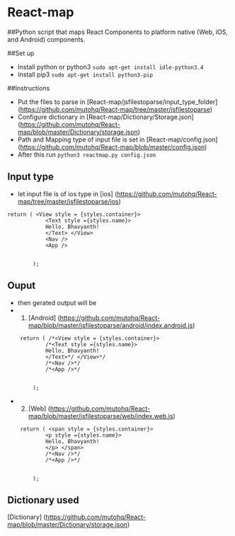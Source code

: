 # React-map

##Python script that maps React Components to platform native (Web, iOS, and Android) components.

##Set up 
* Install python or python3 `sudo apt-get install idle-python3.4`
* Install pip3 `sudo apt-get install python3-pip`

##Instructions
* Put the files to parse in [React-map/jsfilestoparse/input_type_folder] (https://github.com/mutohq/React-map/tree/master/jsfilestoparse) 
* Configure dictionary in [React-map/Dictionary/Storage.json] (https://github.com/mutohq/React-map/blob/master/Dictionary/storage.json)
* Path and Mapping type of input file  is set in [React-map/config.json] (https://github.com/mutohq/React-map/blob/master/config.json)
* After this run `python3 reactmap.py config.json`


## Input type 
* let input file is of ios type in [ios] (https://github.com/mutohq/React-map/tree/master/jsfilestoparse/ios) 
```
return ( <View style = {styles.container}>
            <Text style ={styles.name}>
            Hello, Bhavyanth!
            </Text> </View> 
			<Nav />
			<App />


        );
```


## Ouput 
* then gerated output will be
* 1. [Android] (https://github.com/mutohq/React-map/blob/master/jsfilestoparse/android/index.android.js)
```
    return ( /*<View style = {styles.container}>
            /*<Text style ={styles.name}>
            Hello, Bhavyanth!
            </Text>*/ </View>*/ 
			/*<Nav />*/
			/*<App />*/


        );
```
  
* 2. [Web] (https://github.com/mutohq/React-map/blob/master/jsfilestoparse/web/index.web.js)

```
    return ( <span style = {styles.container}>
            <p style ={styles.name}>
            Hello, Bhavyanth!
            </p> </span> 
			/*<Nav />*/
			/*<App />*/


        );
```

## Dictionary used 
[Dictionary] (https://github.com/mutohq/React-map/blob/master/Dictionary/storage.json)